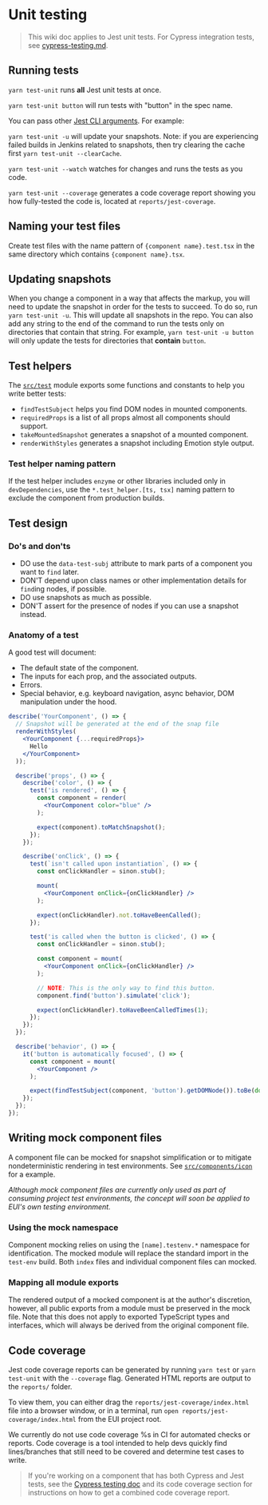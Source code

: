 # Unit testing

> This wiki doc applies to Jest unit tests. For Cypress integration tests, see [cypress-testing.md](cypress-testing.md).

## Running tests

`yarn test-unit` runs **all** Jest unit tests at once.

`yarn test-unit button` will run tests with "button" in the spec name.

You can pass other [Jest CLI arguments](https://jestjs.io/docs/cli). For example:

`yarn test-unit -u` will update your snapshots.
Note: if you are experiencing failed builds in Jenkins related to snapshots, then try clearing the cache first `yarn test-unit --clearCache`.

`yarn test-unit --watch` watches for changes and runs the tests as you code.

`yarn test-unit --coverage` generates a code coverage report showing you how
fully-tested the code is, located at `reports/jest-coverage`.

## Naming your test files

Create test files with the name pattern of `{component name}.test.tsx` in the same directory which
contains `{component name}.tsx`.

## Updating snapshots

When you change a component in a way that affects the markup, you will need to update the snapshot in order for the tests to succeed. To do so, run `yarn test-unit -u`. This will update all snapshots in the repo. You can also add any string to the end of the command to run the tests only on directories that contain that string. For example, `yarn test-unit -u button` will only update the tests for directories that **contain** `button`.

## Test helpers

The [`src/test`](../src/test) module exports some functions and constants to help you write better tests:

* `findTestSubject` helps you find DOM nodes in mounted components.
* `requiredProps` is a list of all props almost all components should support.
* `takeMountedSnapshot` generates a snapshot of a mounted component.
* `renderWithStyles` generates a snapshot including Emotion style output.

### Test helper naming pattern

If the test helper includes `enzyme` or other libraries included only in `devDependencies`, use the `*.test_helper.[ts, tsx]` naming pattern to exclude the component from production builds.

## Test design

### Do's and don'ts

* DO use the `data-test-subj` attribute to mark parts of a component you want to `find` later.
* DON'T depend upon class names or other implementation details for `find`ing nodes, if possible.
* DO use snapshots as much as possible.
* DON'T assert for the presence of nodes if you can use a snapshot instead.

### Anatomy of a test

A good test will document:

* The default state of the component.
* The inputs for each prop, and the associated outputs.
* Errors.
* Special behavior, e.g. keyboard navigation, async behavior, DOM manipulation under the hood.

```jsx
describe('YourComponent', () => {
  // Snapshot will be generated at the end of the snap file
  renderWithStyles(
    <YourComponent {...requiredProps}>
      Hello
    </YourComponent>
  ));

  describe('props', () => {
    describe('color', () => {
      test('is rendered', () => {
        const component = render(
          <YourComponent color="blue" />
        );

        expect(component).toMatchSnapshot();
      });
    });

    describe('onClick', () => {
      test(`isn't called upon instantiation`, () => {
        const onClickHandler = sinon.stub();

        mount(
          <YourComponent onClick={onClickHandler} />
        );

        expect(onClickHandler).not.toHaveBeenCalled();
      });

      test('is called when the button is clicked', () => {
        const onClickHandler = sinon.stub();

        const component = mount(
          <YourComponent onClick={onClickHandler} />
        );

        // NOTE: This is the only way to find this button.
        component.find('button').simulate('click');

        expect(onClickHandler).toHaveBeenCalledTimes(1);
      });
    });
  });

  describe('behavior', () => {
    it('button is automatically focused', () => {
      const component = mount(
        <YourComponent />
      );

      expect(findTestSubject(component, 'button').getDOMNode()).toBe(document.activeElement);
    });
  });
});

```

## Writing mock component files

A component file can be mocked for snapshot simplification or to mitigate nondeterministic rendering in test environments. See [`src/components/icon`](../src/components/icon) for a example.

_Although mock component files are currently only used as part of consuming project test environments, the concept will soon be applied to EUI's own testing environment._

### Using the mock namespace

Component mocking relies on using the `[name].testenv.*` namespace for identification. The mocked module will replace the standard import in the `test-env` build. Both `index` files and individual component files can mocked.

### Mapping all module exports

The rendered output of a mocked component is at the author's discretion, however, all public exports from a module must be preserved in the mock file. Note that this does not apply to exported TypeScript types and interfaces, which will always be derived from the original component file.

## Code coverage

Jest code coverage reports can be generated by running `yarn test` or `yarn test-unit` with the `--coverage` flag. Generated HTML reports are output to the `reports/` folder.

To view them, you can either drag the `reports/jest-coverage/index.html` file into a browser window, or in a terminal, run `open reports/jest-coverage/index.html` from the EUI project root.

We currently do not use code coverage %s in CI for automated checks or reports. Code coverage is a tool intended to help devs quickly find lines/branches that still need to be covered and determine test cases to write.

> If you're working on a component that has both Cypress and Jest tests, see the [Cypress testing doc](cypress-testing.md#code-coverage) and its code coverage section for instructions on how to get a combined code coverage report.
